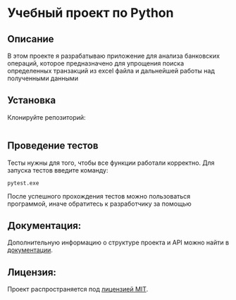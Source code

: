 # Учебный проект по Python
## Описание
В этом проекте я разрабатываю приложение для анализа банковских операций, которое предназначено для
упрощения поиска определенных транзакций из excel файла и дальнейшей работы над полученными данными
## Установка
Клонируйте репозиторий:
```

```

## Проведение тестов
Тесты нужны для того, чтобы все функции работали корректно.
Для запуска тестов введите команду:
```
pytest.exe
```
После успешного прохождения тестов можно пользоваться программой, иначе обратитесь к разработчику за помощью

## Документация:

Дополнительную информацию о структуре проекта и API можно найти в [документации](docs/README.md).

## Лицензия:

Проект распространяется под [лицензией MIT](LICENSE).
